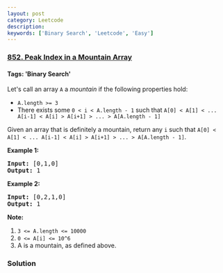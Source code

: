 ```yaml
---
layout: post
category: Leetcode
description: 
keywords: ['Binary Search', 'Leetcode', 'Easy']
---
```

### [852. Peak Index in a Mountain Array](https://leetcode.com/problems/peak-index-in-a-mountain-array)

#### Tags: 'Binary Search'

<div class="content__u3I1 question-content__JfgR"><div><p>Let's call an array <code>A</code> a <em>mountain</em> if the following properties hold:</p>
<ul>
<li><code>A.length &gt;= 3</code></li>
<li>There exists some <code>0 &lt; i &lt; A.length - 1</code> such that <code>A[0] &lt; A[1] &lt; ... A[i-1] &lt; A[i] &gt; A[i+1] &gt; ... &gt; A[A.length - 1]</code></li>
</ul>
<p>Given an array that is definitely a mountain, return any <code>i</code> such that <code>A[0] &lt; A[1] &lt; ... A[i-1] &lt; A[i] &gt; A[i+1] &gt; ... &gt; A[A.length - 1]</code>.</p>
<p><strong>Example 1:</strong></p>
<pre><strong>Input: </strong><span id="example-input-1-1">[0,1,0]</span>
<strong>Output: </strong><span id="example-output-1">1</span>
</pre>
<div>
<p><strong>Example 2:</strong></p>
<pre><strong>Input: </strong><span id="example-input-2-1">[0,2,1,0]</span>
<strong>Output: </strong><span id="example-output-2">1</span></pre>
</div>
<p><strong>Note:</strong></p>
<ol>
<li><code>3 &lt;= A.length &lt;= 10000</code></li>
<li><code><font face="monospace">0 &lt;= A[i] &lt;= 10^6</font></code></li>
<li>A is a mountain, as defined above.</li>
</ol>
</div></div>

### Solution
